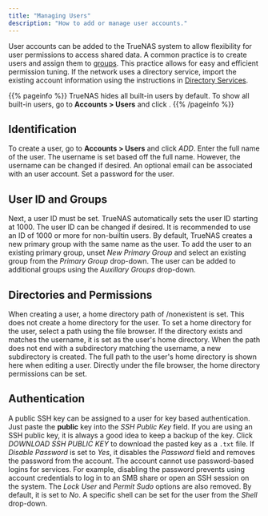 ```yaml
---
title: "Managing Users"
description: "How to add or manage user accounts."
---
```


User accounts can be added to the TrueNAS system to allow flexibility for user permissions to access shared data. A common practice is to create users and assign them to <a href="/hub/tasks/administrative/groups/">groups</a>. This practice allows for easy and efficient permission tuning. If the network uses a directory service, import the existing account information using the instructions in <a href="/hub/initial-setup/directory-services/">Directory Services</a>. 

{{% pageinfo %}}
TrueNAS hides all built-in users by default. To show all built-in users, go to **Accounts > Users** and click <i class="fas fa-cog" aria-hidden="true" title="Settings"></i>.
{{% /pageinfo %}}

## Identification

To create a user, go to **Accounts > Users** and click *ADD*. Enter the full name of the user. The username is set based off the full name. However, the username can be changed if desired. An optional email can be associated with an user account. Set a password for the user.

## User ID and Groups

Next, a user ID must be set. TrueNAS automatically sets the user ID starting at 1000. The user ID can be changed if desired. It is recommended to use an ID of 1000 or more for non-builtin users. By default, TrueNAS creates a new primary group with the same name as the user. To add the user to an existing primary group, unset *New Primary Group* and select an existing group from the *Primary Group* drop-down. The user can be added to additional groups using the *Auxillary Groups* drop-down.

## Directories and Permissions

When creating a user, a home directory path of /nonexistent is set. This does not create a home directory for the user. To set a home directory for the user, select a path using the file browser. If the directory exists and matches the username, it is set as the user's home directory. When the path does not end with a subdirectory matching the username, a new subdirectory is created. The full path to the user's home directory is shown here when editing a user. Directly under the file browser, the home directory permissions can be set. 

## Authentication

A public SSH key can be assigned to a user for key based authentication. Just paste the **public** key into the *SSH Public Key* field. If you are using an SSH public key, it is always a good idea to keep a backup of the key. Click *DOWNLOAD SSH PUBLIC KEY* to download the pasted key as a `.txt` file. If *Disable Password* is set to *Yes*, it disables the *Password* field and removes the password from the account. The account cannot use password-based logins for services. For example, disabling the password prevents using account credentials to log in to an SMB share or open an SSH session on the system. The *Lock User* and *Permit Sudo* options are also removed. By default, it is set to *No*. A specific shell can be set for the user from the *Shell* drop-down.
